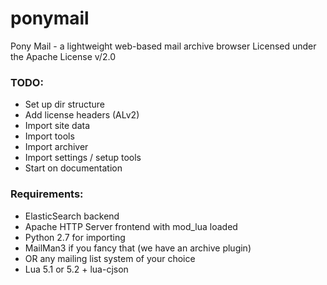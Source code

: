 # ponymail
Pony Mail - a lightweight web-based mail archive browser
Licensed under the Apache License v/2.0

### TODO: ###
* Set up dir structure
* Add license headers (ALv2)
* Import site data
* Import tools
* Import archiver
* Import settings / setup tools
* Start on documentation


### Requirements: ###

* ElasticSearch backend
* Apache HTTP Server frontend with mod_lua loaded
* Python 2.7 for importing
* MailMan3 if you fancy that (we have an archive plugin)
* OR any mailing list system of your choice
* Lua 5.1 or 5.2 + lua-cjson

